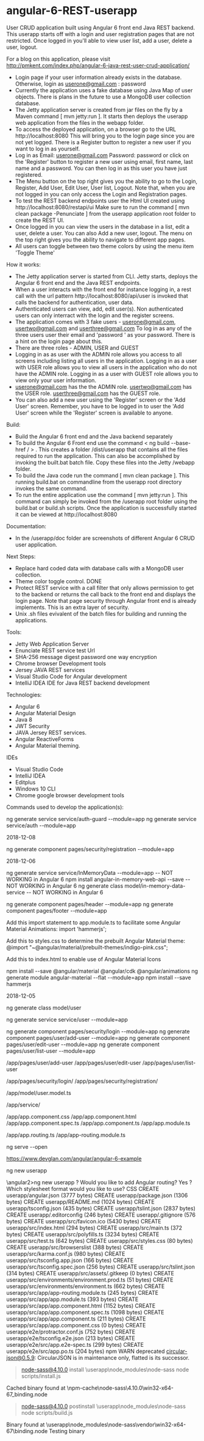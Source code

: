 # angular-6-REST-userapp
User CRUD application built using Angular 6 front end Java REST backend. This userapp starts off with a login and user registration pages that are not restricted. Once logged in you'll able to view user list, add a user, delete a user, logout.

For a blog on this application, please visit http://pmkent.com/index.php/angular-6-java-rest-user-crud-application/

* Login page if your user information already exists in the database. Otherwise, login as userone@gmail.com : password
* Currently the application uses a fake database using Java Map of user objects. There is plans in the future to use a MongoDB user collection database.
* The Jetty application server is created from jar files on the fly by a Maven command [ mvn jetty:run ]. It starts then deploys the userapp web application from the files in the webapp folder.
* To access the deployed application, on a browser go to the URL http://localhost:8080 This will bring you to the login page since you are not yet logged. There is a Register button to register a new user if you want to log in as yourself.
* Log in as Email: userone@gmail.com Password: password or click on the 'Register' button to register a new user using email, first name, last name and a password. You can then log in as this user you have just registered.
* The Menu button on the top right gives you the ability to go to the Login, Register, Add User, Edit User, User list, Logout. Note that, when you are not logged in you can only access the Login and Registration pages.
* To test the REST backend endpoints user the Html UI created using http://localhost:8080/restapi/ui Make sure to run the command [ mvn clean package -Penunciate ] from the userapp application root folder to create the REST UI.
* Once logged in you can view the users in the database in a list, edit a user, delete a user. You can also Add a new user, logout. The menu on the top right gives you the ability to navigate to different app pages.
* All users can toggle between two theme colors by using the menu item 'Toggle Theme'

How it works:
* The Jetty application server is started from CLI. Jetty starts, deploys the Angular 6 front end and the Java REST endpoints.
* When a user interacts with the front end for instance logging in, a rest call with the url pattern http://localhost:8080/api/user is invoked that calls the backend for authentication, user data.
* Authenticated users can view, add, edit user(s). Non authenticated users can only interract with the login and the register screens.
* The application comes with 3 fake users - userone@gmail.com, usertwo@gmail.com and userthree@gmail.com To log in as any of the three users user their email and 'password ' as your password. There is a hint on the login page about this.
* There are three roles - ADMIN, USER and GUEST
* Logging in as as user with the ADMIN role allows you access to all screens including listing all users in the application. Logging in as a user with USER role allows you to view all users in the application who do not have the ADMIN role. Logging in as a user with GUEST role allows you to view only your user information.
* userone@gmail.com has the the ADMIN role. usertwo@gmail.com has the USER role. userthree@gmail.com has the GUEST role.
* You can also add a new user using the 'Register' screen or the 'Add User' screen. Remember, you have to be logged in to user the 'Add User' screen while the 'Register' screen is available to anyone.

Build:
* Build the Angular 6 front end and the Java backend separately
* To build the Angular 6 Front end use the command < ng build --base-href / > . This creates a folder /dist/userapp that contains all the files required to run the application. This can also be accomplished by invoking the built.bat batch file. Copy these files into the Jetty /webapp folder.
* To build the Java code run the command [ mvn clean package ]. This running build.bat on commandline from the userapp root directory invokes the same command.
* To run the entire application use the command [ mvn jetty:run ]. This command can simply be invoked from the /userapp root folder using the build.bat or build.sh scripts. Once the application is successfully started it can be viewed at http://localhost:8080 

Documentation:
* In the /userapp/doc folder are screenshots of different Angular 6 CRUD user application.

Next Steps:
* Replace hard coded data with database calls with a MongoDB user collection.
* Theme color toggle control. DONE
* Protect REST service with a call filter that only allows permission to get to the backend or returns the call back to the front end and displays the login page. Note that page security through Angular front end is already implements. This is an extra layer of security.
* Unix .sh files evivalent of the batch files for building and running the applications.

Tools:
* Jetty Web Application Server
* Enunciate REST service test Url
* SHA-256 message digest password one way encryption
* Chrome browser Development tools
* Jersey JAVA REST services
* Visual Studio Code for Angular development
* IntelliJ IDEA IDE for Java REST backend development

Technologies:
* Angular 6
* Angular Material Design
* Java 8
* JWT Security
* JAVA Jersey REST services.
* Angular ReactiveForms
* Angular Material theming.

IDEs
* Visual Studio Code
* IntelliJ IDEA
* Editplus
* Windows 10 CLI
* Chrome google browser development tools

Commands used to develop the application(s):

ng generate service service/auth-guard --module=app
ng generate service service/auth --module=app

2018-12-08

ng generate component pages/security/registration --module=app

2018-12-06

ng generate service service/InMemoryData --module=app  -- NOT WORKING in Angular 6
npm install angular-in-memory-web-api --save  -- NOT WORKING in Angular 6
ng generate class model/in-memory-data-service  -- NOT WORKING in Angular 6

ng generate component pages/header --module=app
ng generate component pages/footer --module=app

Add this import statement to app.module.ts to facilitate some Angular Material Animations:
import 'hammerjs';

Add this to styles.css to determine the prebuilt Angular Material theme:
@import "~@angular/material/prebuilt-themes/indigo-pink.css";

Add this to index.html to enable use of Angular Material Icons
<link href="https://fonts.googleapis.com/icon?family=Material+Icons" rel="stylesheet">

npm install --save @angular/material @angular/cdk @angular/animations
ng generate module angular-material --flat --module=app
npm install --save hammerjs

2018-12-05

ng generate class model/user

ng generate service service/user --module=app

ng generate component pages/security/login --module=app
ng generate component pages/user/add-user --module=app
ng generate component pages/user/edit-user --module=app
ng generate component pages/user/list-user --module=app

/app/pages/user/add-user
/app/pages/user/edit-user
/app/pages/user/list-user

/app/pages/security/login/
/app/pages/security/registration/

/app/model/user.model.ts

/app/service/

/app/app.component.css
/app/app.component.html
/app/app.component.spec.ts
/app/app.component.ts
/app/app.module.ts

/app/app.routing.ts /app/app-routing.module.ts

ng serve --open

https://www.devglan.com/angular/angular-6-example

ng new userapp

\angular2>ng new userapp
? Would you like to add Angular routing? Yes
? Which stylesheet format would you like to use? CSS
CREATE userapp/angular.json (3777 bytes)
CREATE userapp/package.json (1306 bytes)
CREATE userapp/README.md (1024 bytes)
CREATE userapp/tsconfig.json (435 bytes)
CREATE userapp/tslint.json (2837 bytes)
CREATE userapp/.editorconfig (246 bytes)
CREATE userapp/.gitignore (576 bytes)
CREATE userapp/src/favicon.ico (5430 bytes)
CREATE userapp/src/index.html (294 bytes)
CREATE userapp/src/main.ts (372 bytes)
CREATE userapp/src/polyfills.ts (3234 bytes)
CREATE userapp/src/test.ts (642 bytes)
CREATE userapp/src/styles.css (80 bytes)
CREATE userapp/src/browserslist (388 bytes)
CREATE userapp/src/karma.conf.js (980 bytes)
CREATE userapp/src/tsconfig.app.json (166 bytes)
CREATE userapp/src/tsconfig.spec.json (256 bytes)
CREATE userapp/src/tslint.json (314 bytes)
CREATE userapp/src/assets/.gitkeep (0 bytes)
CREATE userapp/src/environments/environment.prod.ts (51 bytes)
CREATE userapp/src/environments/environment.ts (662 bytes)
CREATE userapp/src/app/app-routing.module.ts (245 bytes)
CREATE userapp/src/app/app.module.ts (393 bytes)
CREATE userapp/src/app/app.component.html (1152 bytes)
CREATE userapp/src/app/app.component.spec.ts (1098 bytes)
CREATE userapp/src/app/app.component.ts (211 bytes)
CREATE userapp/src/app/app.component.css (0 bytes)
CREATE userapp/e2e/protractor.conf.js (752 bytes)
CREATE userapp/e2e/tsconfig.e2e.json (213 bytes)
CREATE userapp/e2e/src/app.e2e-spec.ts (299 bytes)
CREATE userapp/e2e/src/app.po.ts (204 bytes)
npm WARN deprecated circular-json@0.5.9: CircularJSON is in maintenance only, flatted is its successor.

> node-sass@4.10.0 install \userapp\node_modules\node-sass
> node scripts/install.js

Cached binary found at \npm-cache\node-sass\4.10.0\win32-x64-67_binding.node

> node-sass@4.10.0 postinstall \userapp\node_modules\node-sass
> node scripts/build.js

Binary found at \userapp\node_modules\node-sass\vendor\win32-x64-67\binding.node
Testing binary

